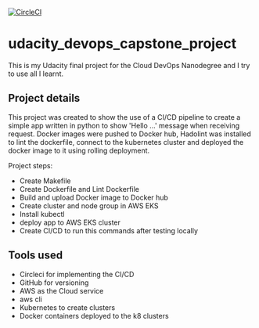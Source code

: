 [![CircleCI](https://circleci.com/gh/ahosny333/udacity_devops_capstone_project/tree/main.svg?style=svg)](https://circleci.com/gh/ahosny333/udacity_devops_capstone_project/tree/main)
# udacity_devops_capstone_project

This is my Udacity final project for the Cloud DevOps Nanodegree and I try to use all I learnt.

## Project details

This project was created to show the use of a CI/CD pipeline to create a simple app written in python to show 'Hello ...' message when receiving request.
Docker images were pushed to Docker hub, Hadolint was installed to lint the dockerfile, connect to the kubernetes cluster and deployed the docker image to it using rolling deployment.

Project steps:

- Create Makefile
- Create Dockerfile and Lint Dockerfile
- Build and upload Docker image to Docker hub
- Create cluster and node group in AWS EKS 
- Install kubectl
- deploy app to AWS EKS cluster
- Create CI/CD to run this commands after testing locally 


## Tools used

- Circleci for implementing the CI/CD
- GitHub for versioning
- AWS as the Cloud service
- aws cli
- Kubernetes to create clusters
- Docker containers deployed to the k8 clusters
